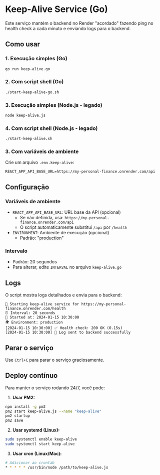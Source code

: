 # Keep-Alive Service (Go)

Este serviço mantém o backend no Render "acordado" fazendo ping no health check a cada minuto e enviando logs para o backend.

## Como usar

### 1. Execução simples (Go)
```bash
go run keep-alive.go
```

### 2. Com script shell (Go)
```bash
./start-keep-alive-go.sh
```

### 3. Execução simples (Node.js - legado)
```bash
node keep-alive.js
```

### 4. Com script shell (Node.js - legado)
```bash
./start-keep-alive.sh
```

### 3. Com variáveis de ambiente
Crie um arquivo `.env.keep-alive`:
```
REACT_APP_API_BASE_URL=https://my-personal-finance.onrender.com/api
```

## Configuração

### Variáveis de ambiente
- `REACT_APP_API_BASE_URL`: URL base da API (opcional)
  - Se não definida, usa: `https://my-personal-finance.onrender.com/api`
  - O script automaticamente substitui `/api` por `/health`
- `ENVIRONMENT`: Ambiente de execução (opcional)
  - Padrão: "production"

### Intervalo
- Padrão: 20 segundos
- Para alterar, edite `INTERVAL` no arquivo `keep-alive.go`

## Logs

O script mostra logs detalhados e envia para o backend:
```
🚀 Starting keep-alive service for https://my-personal-finance.onrender.com/health
⏰ Interval: 20 seconds
📅 Started at: 2024-01-15 10:30:00
🌍 Environment: production
[2024-01-15 10:30:00] ✅ Health check: 200 OK (0.15s)
[2024-01-15 10:30:00] 📝 Log sent to backend successfully
```

## Parar o serviço

Use `Ctrl+C` para parar o serviço graciosamente.

## Deploy contínuo

Para manter o serviço rodando 24/7, você pode:

1. **Usar PM2:**
```bash
npm install -g pm2
pm2 start keep-alive.js --name "keep-alive"
pm2 startup
pm2 save
```

2. **Usar systemd (Linux):**
```bash
sudo systemctl enable keep-alive
sudo systemctl start keep-alive
```

3. **Usar cron (Linux/Mac):**
```bash
# Adicionar ao crontab
* * * * * /usr/bin/node /path/to/keep-alive.js
``` 